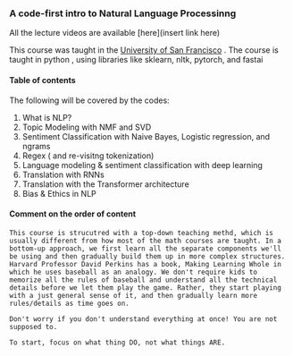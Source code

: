 ### A code-first intro to Natural Language Processinng

All the lecture videos are available [here](insert link here)

This course was taught in the [University of San Francisco](https://) . The course is taught in python , using libraries like sklearn, nltk, pytorch, and fastai 

#### Table of contents
 The following will be covered by the codes:
 1. What is NLP?
 2. Topic Modeling with NMF and SVD
 3. Sentiment Classification with Naive Bayes, Logistic regression, and ngrams
 4. Regex ( and re-visitng tokenization)
 5. Language modeling & sentiment classification with deep learning
 6. Translation with RNNs
 7. Translation with the Transformer architecture
 8. Bias & Ethics in NLP

#### Comment on the order of content
    This course is strucutred with a top-down teaching methd, which is usually different from how most of the math courses are taught. In a bottom-up approach, we first learn all the separate components we'll be using and then gradually build them up in more complex structures. Harvard Professor David Perkins has a book, Making Learning Whole in which he uses baseball as an analogy. We don't require kids to memorize all the rules of baseball and understand all the technical details before we let them play the game. Rather, they start playing with a just general sense of it, and then gradually learn more rules/details as time goes on.

    Don't worry if you don't understand everything at once! You are not supposed to.

    To start, focus on what thing DO, not what things ARE.